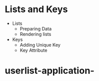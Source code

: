 # Lists and Keys

- Lists
  - Preparing Data
  - Rendering lists
- Keys
  - Adding Unique Key
  - Key Attribute
# userlist-application-
